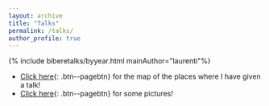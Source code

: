 ```yaml
---
layout: archive
title: "Talks"
permalink: /talks/
author_profile: true
---
```


<!--
{% if site.author.googlescholar %}
  <div class="wordwrap">You can also find my articles on <a href="{{site.author.googlescholar}}">my Google Scholar profile</a>.</div>
{% endif %}

{% include base_path %}

{% for post in site.publications reversed %}
  {% include archive-single.html %}
{% endfor %}
-->

{% include biberetalks/byyear.html mainAuthor="laurenti"%}


- [Click here](/talkmap){: .btn--pagebtn} for the map of the places where I have given a talk!
- [Click here](/gallery/conferences){: .btn--pagebtn} for some pictures!